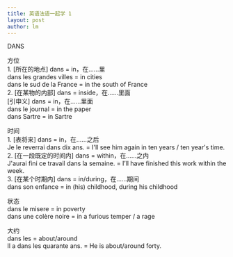 ```yaml
---
title: 英语法语一起学 1  
layout: post
author: lm
---
```

<p>DANS</p>
<p>方位<br />
1. [所在的地点] dans = in，在……里<br />
dans les grandes villes = in cities<br />
dans le sud de la France = in the south of France<br />
2. [在某物的内部] dans = inside，在……里面<br />
[引申义] dans = in，在……里面<br />
dans le journal = in the paper<br />
dans Sartre = in Sartre</p>
<p>时间<br />
1. [表将来] dans = in，在……之后<br />
Je le reverrai dans dix ans. = I'll see him again in ten years / ten year's time.<br />
2. [在一段既定的时间内] dans = within，在……之内<br />
J'aurai fini ce travail dans la semaine. = I’ll have finished this work within the week.<br />
3. [在某个时期内] dans = in/during，在……期间<br />
dans son enfance = in (his) childhood, during his childhood</p>
<p>状态<br />
dans le misere = in poverty<br />
dans une colère noire = in a furious temper / a rage</p>
<p>大约<br />
dans les = about/around<br />
Il a dans les quarante ans. = He is about/around forty.</p>
